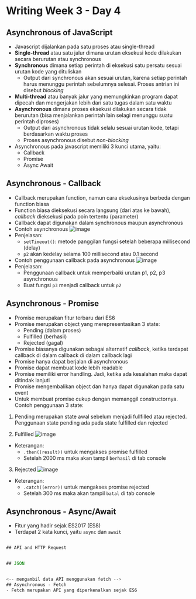 # Writing Week 3 - Day 4
## Asynchronous of JavaScript
- Javascript dijalankan pada satu proses atau single-thread
- **Single-thread** atau satu jalur dimana urutan eksekusi kode dilakukan secara berurutan atau synchronous
- **Synchronous** dimana setiap perintah di eksekusi satu persatu sesuai urutan kode yang dituliskan
  - Output dari synchronous akan sesuai urutan, karena setiap perintah harus menunggu perintah sebelumnya selesai. Proses antrian ini disebut *blocking*
- **Multi-thread** atau banyak jalur yang memungkinkan program dapat dipecah dan mengerjakan lebih dari satu tugas dalam satu waktu
- **Asynchronous** dimana proses eksekusi dilakukan secara tidak berurutan (bisa menjalankan perintah lain selagi menunggu suatu perintah diproses)
  - Output dari asynchronous tidak selalu sesuai urutan kode, tetapi berdasarkan waktu proses
  - Proses asynchronous disebut *non-blocking*
- Asynchronous pada javascript memiliki 3 kunci utama, yaitu:
  - Callback
  - Promise
  - Async Await

## Asynchronous - Callback
- Callback merupakan function, namun cara eksekusinya berbeda dengan function biasa
- Function biasa dieksekusi secara langsung (dari atas ke bawah), *callback* dieksekusi pada poin tertentu (parameter)
- Callback dapat digunakan dalam synchronous maupun asynchronous
- Contoh asynchronous
![image](https://user-images.githubusercontent.com/85722923/194787369-9f350c67-2ee3-4baa-ab5d-9dbc47c517eb.png)
- Penjelasan:
  - `setTimeout()`: metode panggilan fungsi setelah beberapa millisecond (delay)
  - `p2` akan kedelay selama 100 millisecond atau 0.1 second
- Contoh penggunaan callback pada asynchronous
![image](https://user-images.githubusercontent.com/85722923/194787841-97762f47-d098-4336-b921-15361dd7fc59.png)
- Penjelasan:
  - Penggunaan callback untuk memperbaiki urutan p1, p2, p3 asynchronous
  - Buat fungsi `p3` menjadi callback untuk `p2`


## Asynchronous - Promise
- Promise merupakan fitur terbaru dari ES6
- Promise merupakan object yang merepresentasikan 3 state:
  - Pending (dalam proses)
  - Fulfilled (berhasil)
  - Rejected (gagal)
- Promise biasanya digunakan sebagai alternatif *callback*, ketika terdapat callback di dalam callback di dalam callback lagi
- Promise hanya dapat berjalan di asynchronous
- Promise dapat membuat kode lebih readable
- Promise memiliki error handling. Jadi, ketika ada kesalahan maka dapat ditindak lanjuti
- Promise mengembalikan object dan hanya dapat digunakan pada satu event
- Untuk membuat promise cukup dengan memanggil constructornya. Contoh penggunaan 3 state:

1. Pending merupakan state awal sebelum menjadi fullfilled atau rejected. Penggunaan state pending ada pada state fulfilled dan rejected

2. Fulfilled
![image](https://user-images.githubusercontent.com/85722923/194790834-ccbf9b76-78a3-4627-96b2-52b9118ff8e0.png)
- Keterangan:
  - `.then((result))` untuk mengakses promise fulfilled
  - Setelah 2000 ms maka akan tampil `berhasil` di tab console

3. Rejected
![image](https://user-images.githubusercontent.com/85722923/194790893-fe17a394-068f-44de-8cd9-cc11d3fb2ed8.png)
- Keterangan:
  - `.catch((error))` untuk mengakses promise rejected
  - Setelah 300 ms maka akan tampil `batal` di tab console

## Asynchronous - Async/Await
- Fitur yang hadir sejak ES2017 (ES8)
- Terdapat 2 kata kunci, yaitu `async` dan `await`
```js

## API and HTTP Request


## JSON


<-- mengambil data API menggunakan fetch -->
## Asynchronous - Fetch
- Fetch merupakan API yang diperkenalkan sejak ES6



